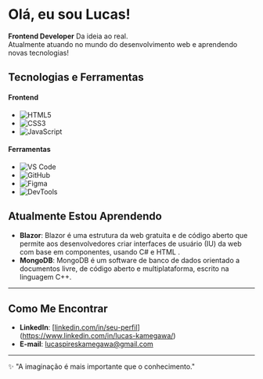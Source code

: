# Olá, eu sou Lucas!

**Frontend Developer** Da ideia ao real.  
Atualmente atuando no mundo do desenvolvimento web e aprendendo novas tecnologias!


## **Tecnologias e Ferramentas**
#### Frontend
- ![HTML5](https://img.shields.io/badge/HTML5-E34F26?style=flat&logo=html5&logoColor=white) 
- ![CSS3](https://img.shields.io/badge/CSS3-1572B6?style=flat&logo=css3&logoColor=white) 
- ![JavaScript](https://img.shields.io/badge/JavaScript-F7DF1E?style=flat&logo=javascript&logoColor=white) 

#### Ferramentas
- ![VS Code](https://img.shields.io/badge/VS_Code-0078D4?style=flat&logo=visual-studio-code&logoColor=white) 
- ![GitHub](https://img.shields.io/badge/GitHub-181717?style=flat&logo=github&logoColor=white) 
- ![Figma](https://img.shields.io/badge/Figma-B023BD?style=flat&logo=figma&logoColor=white) 
- ![DevTools](https://img.shields.io/badge/DevTools-4CAF50?style=flat&logo=googlechrome&logoColor=white) 

## **Atualmente Estou Aprendendo**

- **Blazor**: Blazor é uma estrutura da web gratuita e de código aberto que permite aos desenvolvedores criar interfaces de usuário (IU) da web com base em componentes, usando C# e HTML .
- **MongoDB**: MongoDB é um software de banco de dados orientado a documentos livre, de código aberto e multiplataforma, escrito na linguagem C++.

---

## **Como Me Encontrar**

- **LinkedIn**: [[linkedin.com/in/seu-perfil](https://linkedin.com/in/seu-perfil)](https://www.linkedin.com/in/lucas-kamegawa/)  
- **E-mail**: lucaspireskamegawa@gmail.com

---

✨ "A imaginação é mais importante que o conhecimento."  
